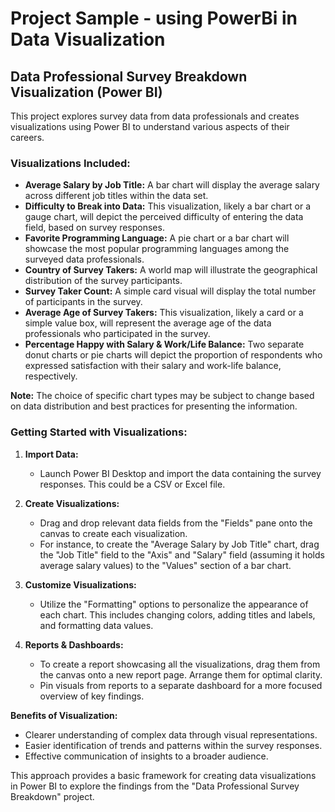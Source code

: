 # Project Sample - using PowerBi in Data Visualization

## Data Professional Survey Breakdown Visualization (Power BI)

This project explores survey data from data professionals and creates visualizations using Power BI to understand various aspects of their careers. 

### Visualizations Included:

* **Average Salary by Job Title:** A bar chart will display the average salary across different job titles within the data set.
* **Difficulty to Break into Data:** This visualization, likely a bar chart or a gauge chart, will depict the perceived difficulty of entering the data field, based on survey responses.
* **Favorite Programming Language:** A pie chart or a bar chart will showcase the most popular programming languages among the surveyed data professionals. 
* **Country of Survey Takers:** A world map will illustrate the geographical distribution of the survey participants.
* **Survey Taker Count:** A simple card visual will display the total number of participants in the survey.
* **Average Age of Survey Takers:** This visualization, likely a card or a simple value box, will represent the average age of the data professionals who participated in the survey.
* **Percentage Happy with Salary & Work/Life Balance:** Two separate donut charts or pie charts will depict the proportion of respondents who expressed satisfaction with their salary and work-life balance, respectively.

**Note:** The choice of specific chart types may be subject to change based on data distribution and best practices for presenting the information.

### Getting Started with Visualizations:

1. **Import Data:**  
   - Launch Power BI Desktop and import the data containing the survey responses. This could be a CSV or Excel file.

2. **Create Visualizations:**
   - Drag and drop relevant data fields from the "Fields" pane onto the canvas to create each visualization. 
   -  For instance, to create the "Average Salary by Job Title" chart, drag the "Job Title" field to the "Axis" and "Salary" field (assuming it holds average salary values) to the "Values" section of a bar chart.

3. **Customize Visualizations:**
   - Utilize the "Formatting" options to personalize the appearance of each chart. This includes changing colors, adding titles and labels, and formatting data values.

4. **Reports & Dashboards:**
   - To create a report showcasing all the visualizations, drag them from the canvas onto a new report page. Arrange them for optimal clarity.
   - Pin visuals from reports to a separate dashboard for a more focused overview of key findings.

**Benefits of Visualization:**

* Clearer understanding of complex data through visual representations.
* Easier identification of trends and patterns within the survey responses.
* Effective communication of insights to a broader audience.

This approach provides a basic framework for creating data visualizations in Power BI to explore the findings from the "Data Professional Survey Breakdown" project.
